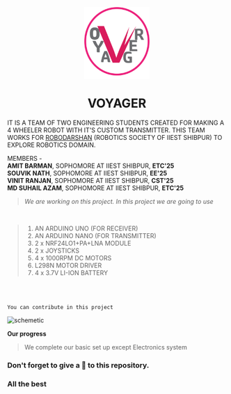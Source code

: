 <div align="center">
  <img align="center" width="150" src="./images/Voyager-logo.png">
</div>

<h1 align="center">VOYAGER</h1>

IT IS A TEAM OF TWO ENGINEERING STUDENTS CREATED FOR MAKING A
4 WHEELER ROBOT WITH IT'S CUSTOM TRANSMITTER.
THIS TEAM WORKS FOR [ROBODARSHAN](http://student.iiests.ac.in/index.php/robodarshan/) (ROBOTICS SOCIETY OF IIEST SHIBPUR) TO EXPLORE ROBOTICS DOMAIN.

MEMBERS -
<br>**AMIT BARMAN**, SOPHOMORE AT IIEST SHIBPUR, **ETC'25**<br>
         **SOUVIK NATH**, SOPHOMORE AT IIEST SHIBPUR, **EE'25**<br>
         **VINIT RANJAN**, SOPHOMORE AT IIEST SHIBPUR, **CST'25**<br>
         **MD SUHAIL AZAM**, SOPHOMORE AT IIEST SHIBPUR, **ETC'25**

         
         
> *We are working on this project. In this project we are going to use*
<br>

> 1. AN ARDUINO UNO (FOR RECEIVER)
> 2. AN ARDUINO NANO (FOR TRANSMITTER)
> 3. 2 x NRF24LO1+PA+LNA MODULE
> 4. 2 x JOYSTICKS
> 5. 4 x 1000RPM DC MOTORS
> 6. L298N MOTOR DRIVER
> 7. 4 x 3.7V LI-ION BATTERY

<br>

```txt

You can contribute in this project

```

![schemetic](https://user-images.githubusercontent.com/107401504/195871420-72fa8a73-bd15-48fa-8346-80e75e018fce.jpg)

**Our progress**
> We complete our basic set up except Electronics system

### Don't forget to give a 🌟 to this repository.

### All the best
